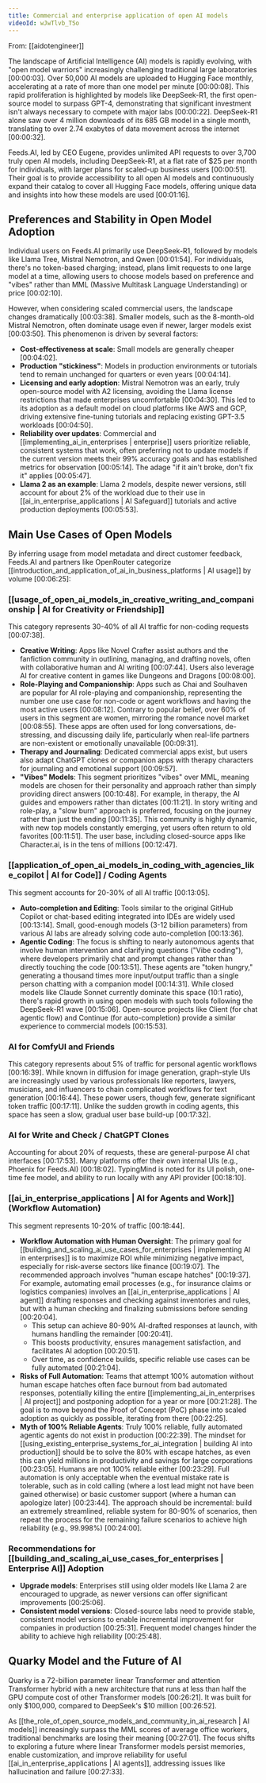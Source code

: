 ```yaml
---
title: Commercial and enterprise application of open AI models
videoId: wJwTlvb_TSo
---
```


From: [[aidotengineer]] <br/> 

The landscape of Artificial Intelligence (AI) models is rapidly evolving, with "open model warriors" increasingly challenging traditional large laboratories <a class="yt-timestamp" data-t="00:00:03">[00:00:03]</a>. Over 50,000 AI models are uploaded to Hugging Face monthly, accelerating at a rate of more than one model per minute <a class="yt-timestamp" data-t="00:00:08">[00:00:08]</a>. This rapid proliferation is highlighted by models like DeepSeek-R1, the first open-source model to surpass GPT-4, demonstrating that significant investment isn't always necessary to compete with major labs <a class="yt-timestamp" data-t="00:00:22">[00:00:22]</a>. DeepSeek-R1 alone saw over 4 million downloads of its 685 GB model in a single month, translating to over 2.74 exabytes of data movement across the internet <a class="yt-timestamp" data-t="00:00:32">[00:00:32]</a>.

Feeds.AI, led by CEO Eugene, provides unlimited API requests to over 3,700 truly open AI models, including DeepSeek-R1, at a flat rate of $25 per month for individuals, with larger plans for scaled-up business users <a class="yt-timestamp" data-t="00:00:51">[00:00:51]</a>. Their goal is to provide accessibility to all open AI models and continuously expand their catalog to cover all Hugging Face models, offering unique data and insights into how these models are used <a class="yt-timestamp" data-t="00:01:16">[00:01:16]</a>.

## Preferences and Stability in Open Model Adoption

Individual users on Feeds.AI primarily use DeepSeek-R1, followed by models like Llama Tree, Mistral Nemotron, and Qwen <a class="yt-timestamp" data-t="00:01:54">[00:01:54]</a>. For individuals, there's no token-based charging; instead, plans limit requests to one large model at a time, allowing users to choose models based on preference and "vibes" rather than MML (Massive Multitask Language Understanding) or price <a class="yt-timestamp" data-t="00:02:10">[00:02:10]</a>.

However, when considering scaled commercial users, the landscape changes dramatically <a class="yt-timestamp" data-t="00:03:38">[00:03:38]</a>. Smaller models, such as the 8-month-old Mistral Nemotron, often dominate usage even if newer, larger models exist <a class="yt-timestamp" data-t="00:03:50">[00:03:50]</a>. This phenomenon is driven by several factors:
*   **Cost-effectiveness at scale**: Small models are generally cheaper <a class="yt-timestamp" data-t="00:04:02">[00:04:02]</a>.
*   **Production "stickiness"**: Models in production environments or tutorials tend to remain unchanged for quarters or even years <a class="yt-timestamp" data-t="00:04:14">[00:04:14]</a>.
*   **Licensing and early adoption**: Mistral Nemotron was an early, truly open-source model with A2 licensing, avoiding the Llama license restrictions that made enterprises uncomfortable <a class="yt-timestamp" data-t="00:04:30">[00:04:30]</a>. This led to its adoption as a default model on cloud platforms like AWS and GCP, driving extensive fine-tuning tutorials and replacing existing GPT-3.5 workloads <a class="yt-timestamp" data-t="00:04:50">[00:04:50]</a>.
*   **Reliability over updates**: Commercial and [[implementing_ai_in_enterprises | enterprise]] users prioritize reliable, consistent systems that work, often preferring not to update models if the current version meets their 99% accuracy goals and has established metrics for observation <a class="yt-timestamp" data-t="00:05:14">[00:05:14]</a>. The adage "if it ain't broke, don't fix it" applies <a class="yt-timestamp" data-t="00:05:47">[00:05:47]</a>.
*   **Llama 2 as an example**: Llama 2 models, despite newer versions, still account for about 2% of the workload due to their use in [[ai_in_enterprise_applications | AI Safeguard]] tutorials and active production deployments <a class="yt-timestamp" data-t="00:05:53">[00:05:53]</a>.

## Main Use Cases of Open Models

By inferring usage from model metadata and direct customer feedback, Feeds.AI and partners like OpenRouter categorize [[introduction_and_application_of_ai_in_business_platforms | AI usage]] by volume <a class="yt-timestamp" data-t="00:06:25">[00:06:25]</a>:

### [[usage_of_open_ai_models_in_creative_writing_and_companionship | AI for Creativity or Friendship]]
This category represents 30-40% of all AI traffic for non-coding requests <a class="yt-timestamp" data-t="00:07:38">[00:07:38]</a>.
*   **Creative Writing**: Apps like Novel Crafter assist authors and the fanfiction community in outlining, managing, and drafting novels, often with collaborative human and AI writing <a class="yt-timestamp" data-t="00:07:44">[00:07:44]</a>. Users also leverage AI for creative content in games like Dungeons and Dragons <a class="yt-timestamp" data-t="00:08:00">[00:08:00]</a>.
*   **Role-Playing and Companionship**: Apps such as Chai and Soulhaven are popular for AI role-playing and companionship, representing the number one use case for non-code or agent workflows and having the most active users <a class="yt-timestamp" data-t="00:08:12">[00:08:12]</a>. Contrary to popular belief, over 60% of users in this segment are women, mirroring the romance novel market <a class="yt-timestamp" data-t="00:08:55">[00:08:55]</a>. These apps are often used for long conversations, de-stressing, and discussing daily life, particularly when real-life partners are non-existent or emotionally unavailable <a class="yt-timestamp" data-t="00:09:31">[00:09:31]</a>.
*   **Therapy and Journaling**: Dedicated commercial apps exist, but users also adapt ChatGPT clones or companion apps with therapy characters for journaling and emotional support <a class="yt-timestamp" data-t="00:09:57">[00:09:57]</a>.
*   **"Vibes" Models**: This segment prioritizes "vibes" over MML, meaning models are chosen for their personality and approach rather than simply providing direct answers <a class="yt-timestamp" data-t="00:10:48">[00:10:48]</a>. For example, in therapy, the AI guides and empowers rather than dictates <a class="yt-timestamp" data-t="00:11:21">[00:11:21]</a>. In story writing and role-play, a "slow burn" approach is preferred, focusing on the journey rather than just the ending <a class="yt-timestamp" data-t="00:11:35">[00:11:35]</a>. This community is highly dynamic, with new top models constantly emerging, yet users often return to old favorites <a class="yt-timestamp" data-t="00:11:51">[00:11:51]</a>. The user base, including closed-source apps like Character.ai, is in the tens of millions <a class="yt-timestamp" data-t="00:12:47">[00:12:47]</a>.

### [[application_of_open_ai_models_in_coding_with_agencies_like_copilot | AI for Code]] / Coding Agents
This segment accounts for 20-30% of all AI traffic <a class="yt-timestamp" data-t="00:13:05">[00:13:05]</a>.
*   **Auto-completion and Editing**: Tools similar to the original GitHub Copilot or chat-based editing integrated into IDEs are widely used <a class="yt-timestamp" data-t="00:13:14">[00:13:14]</a>. Small, good-enough models (3-12 billion parameters) from various AI labs are already solving code auto-completion <a class="yt-timestamp" data-t="00:13:36">[00:13:36]</a>.
*   **Agentic Coding**: The focus is shifting to nearly autonomous agents that involve human intervention and clarifying questions ("Vibe coding"), where developers primarily chat and prompt changes rather than directly touching the code <a class="yt-timestamp" data-t="00:13:51">[00:13:51]</a>. These agents are "token hungry," generating a thousand times more input/output traffic than a single person chatting with a companion model <a class="yt-timestamp" data-t="00:14:31">[00:14:31]</a>. While closed models like Claude Sonnet currently dominate this space (10:1 ratio), there's rapid growth in using open models with such tools following the DeepSeek-R1 wave <a class="yt-timestamp" data-t="00:15:06">[00:15:06]</a>. Open-source projects like Client (for chat agentic flow) and Continue (for auto-completion) provide a similar experience to commercial models <a class="yt-timestamp" data-t="00:15:53">[00:15:53]</a>.

### AI for ComfyUI and Friends
This category represents about 5% of traffic for personal agentic workflows <a class="yt-timestamp" data-t="00:16:39">[00:16:39]</a>. While known in diffusion for image generation, graph-style UIs are increasingly used by various professionals like reporters, lawyers, musicians, and influencers to chain complicated workflows for text generation <a class="yt-timestamp" data-t="00:16:44">[00:16:44]</a>. These power users, though few, generate significant token traffic <a class="yt-timestamp" data-t="00:17:11">[00:17:11]</a>. Unlike the sudden growth in coding agents, this space has seen a slow, gradual user base build-up <a class="yt-timestamp" data-t="00:17:32">[00:17:32]</a>.

### AI for Write and Check / ChatGPT Clones
Accounting for about 20% of requests, these are general-purpose AI chat interfaces <a class="yt-timestamp" data-t="00:17:53">[00:17:53]</a>. Many platforms offer their own internal UIs (e.g., Phoenix for Feeds.AI) <a class="yt-timestamp" data-t="00:18:02">[00:18:02]</a>. TypingMind is noted for its UI polish, one-time fee model, and ability to run locally with any API provider <a class="yt-timestamp" data-t="00:18:10">[00:18:10]</a>.

### [[ai_in_enterprise_applications | AI for Agents and Work]] (Workflow Automation)
This segment represents 10-20% of traffic <a class="yt-timestamp" data-t="00:18:44">[00:18:44]</a>.
*   **Workflow Automation with Human Oversight**: The primary goal for [[building_and_scaling_ai_use_cases_for_enterprises | implementing AI in enterprises]] is to maximize ROI while minimizing negative impact, especially for risk-averse sectors like finance <a class="yt-timestamp" data-t="00:19:07">[00:19:07]</a>. The recommended approach involves "human escape hatches" <a class="yt-timestamp" data-t="00:19:37">[00:19:37]</a>. For example, automating email processes (e.g., for insurance claims or logistics companies) involves an [[ai_in_enterprise_applications | AI agent]] drafting responses and checking against inventories and rules, but with a human checking and finalizing submissions before sending <a class="yt-timestamp" data-t="00:20:04">[00:20:04]</a>.
    *   This setup can achieve 80-90% AI-drafted responses at launch, with humans handling the remainder <a class="yt-timestamp" data-t="00:20:41">[00:20:41]</a>.
    *   This boosts productivity, ensures management satisfaction, and facilitates AI adoption <a class="yt-timestamp" data-t="00:20:51">[00:20:51]</a>.
    *   Over time, as confidence builds, specific reliable use cases can be fully automated <a class="yt-timestamp" data-t="00:21:04">[00:21:04]</a>.
*   **Risks of Full Automation**: Teams that attempt 100% automation without human escape hatches often face burnout from bad automated responses, potentially killing the entire [[implementing_ai_in_enterprises | AI project]] and postponing adoption for a year or more <a class="yt-timestamp" data-t="00:21:28">[00:21:28]</a>. The goal is to move beyond the Proof of Concept (PoC) phase into scaled adoption as quickly as possible, iterating from there <a class="yt-timestamp" data-t="00:22:25">[00:22:25]</a>.
*   **Myth of 100% Reliable Agents**: Truly 100% reliable, fully automated agentic agents do not exist in production <a class="yt-timestamp" data-t="00:22:39">[00:22:39]</a>. The mindset for [[using_existing_enterprise_systems_for_ai_integration | building AI into production]] should be to solve the 80% with escape hatches, as even this can yield millions in productivity and savings for large corporations <a class="yt-timestamp" data-t="00:23:05">[00:23:05]</a>. Humans are not 100% reliable either <a class="yt-timestamp" data-t="00:23:29">[00:23:29]</a>. Full automation is only acceptable when the eventual mistake rate is tolerable, such as in cold calling (where a lost lead might not have been gained otherwise) or basic customer support (where a human can apologize later) <a class="yt-timestamp" data-t="00:23:44">[00:23:44]</a>. The approach should be incremental: build an extremely streamlined, reliable system for 80-90% of scenarios, then repeat the process for the remaining failure scenarios to achieve high reliability (e.g., 99.998%) <a class="yt-timestamp" data-t="00:24:00">[00:24:00]</a>.

### Recommendations for [[building_and_scaling_ai_use_cases_for_enterprises | Enterprise AI]] Adoption
*   **Upgrade models**: Enterprises still using older models like Llama 2 are encouraged to upgrade, as newer versions can offer significant improvements <a class="yt-timestamp" data-t="00:25:06">[00:25:06]</a>.
*   **Consistent model versions**: Closed-source labs need to provide stable, consistent model versions to enable incremental improvement for companies in production <a class="yt-timestamp" data-t="00:25:31">[00:25:31]</a>. Frequent model changes hinder the ability to achieve high reliability <a class="yt-timestamp" data-t="00:25:48">[00:25:48]</a>.

## Quarky Model and the Future of AI

Quarky is a 72-billion parameter linear Transformer and attention Transformer hybrid with a new architecture that runs at less than half the GPU compute cost of other Transformer models <a class="yt-timestamp" data-t="00:26:21">[00:26:21]</a>. It was built for only $100,000, compared to DeepSeek's $10 million <a class="yt-timestamp" data-t="00:26:52">[00:26:52]</a>.

As [[the_role_of_open_source_models_and_community_in_ai_research | AI models]] increasingly surpass the MML scores of average office workers, traditional benchmarks are losing their meaning <a class="yt-timestamp" data-t="00:27:01">[00:27:01]</a>. The focus shifts to exploring a future where linear Transformer models persist memories, enable customization, and improve reliability for useful [[ai_in_enterprise_applications | AI agents]], addressing issues like hallucination and failure <a class="yt-timestamp" data-t="00:27:33">[00:27:33]</a>.